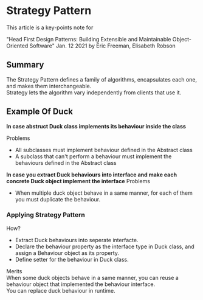 # Strategy Pattern
This article is a key-points note for  

"Head First Design Patterns: Building Extensible and Maintainable Object-Oriented Software"
Jan. 12 2021 by Eric Freeman, Elisabeth Robson


## Summary
The Strategy Pattern defines a family of algorithms, encapsulates each one, and makes them interchangeable.  
Strategy lets the algorithm vary independently from clients that use it.

## Example Of Duck
**In case abstruct Duck class implements its behaviour inside the class**

Problems  
- All subclasses must implement behaviour defined in the Abstract class
- A subclass that can't perform a behaviour must implement the behaviours defined in the Abstract class

**In case you extract Duck behaviours into interface and make each concrete Duck object implement the interface**
Problems  
- When multiple duck object behave in a same manner, for each of them you must duplicate the behaviour.


### Applying Strategy Pattern
How?    
- Extract Duck behaviours into seperate interfacte.  
- Declare the behaviour property as the interface type in Duck class, and assign a Behaviour object as its property.  
- Define setter for the behaviour in Duck class.

Merits  
When some duck objects behave in a same manner, you can reuse a behaviour object that implemented the behaviour interface.  
You can replace duck behaviour in runtime.  
